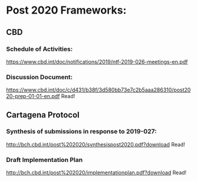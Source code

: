 # Post 2020 Frameworks:

## CBD

### Schedule of Activities: 
https://www.cbd.int/doc/notifications/2019/ntf-2019-026-meetings-en.pdf

### Discussion Document:
https://www.cbd.int/doc/c/d431/b38f/3d580bb73e7c2b5aaa286310/post2020-prep-01-01-en.pdf Read!

## Cartagena Protocol

### Synthesis of submissions in response to 2019-027: 
http://bch.cbd.int/post%202020/synthesispost2020.pdf?download Read!

### Draft Implementation Plan 
http://bch.cbd.int/post%202020/implementationplan.pdf?download Read!